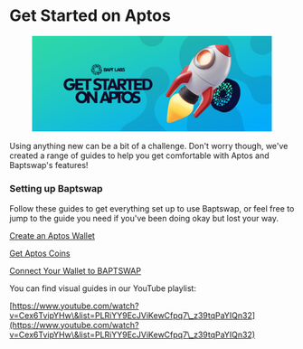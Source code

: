 # Get Started on Aptos

<figure><img src="../.gitbook/assets/image (25).png" alt=""><figcaption></figcaption></figure>

Using anything new can be a bit of a challenge. Don't worry though, we've created a range of guides to help you get comfortable with Aptos and Baptswap's features!

### Setting up Baptswap

Follow these guides to get everything set up to use Baptswap, or feel free to jump to the guide you need if you've been doing okay but lost your way.

[Create an Aptos Wallet](create-a-wallet.md)

[Get Aptos Coins](get-aptos-coins.md)

[Connect Your Wallet to BAPTSWAP](connect-your-wallet-to-baptswap.md)

You can find visual guides in our YouTube playlist:

[https://www.youtube.com/watch?v=Cex6TvipYHw\&list=PLRiYY9EcJViKewCfpq7\_z39tqPaYIQn32](https://www.youtube.com/watch?v=Cex6TvipYHw\&list=PLRiYY9EcJViKewCfpq7\_z39tqPaYIQn32)
